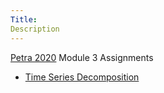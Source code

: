 ```yaml
---
Title:
Description
---
```

[Petra 2020]()
Module 3 Assignments
- [Time Series Decomposition](/module3/index.md)


